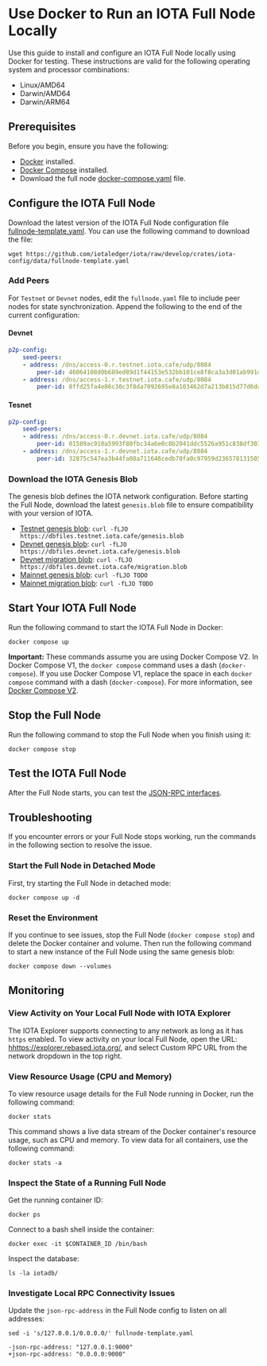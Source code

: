 # Use Docker to Run an IOTA Full Node Locally

Use this guide to install and configure an IOTA Full Node locally using Docker for testing. These instructions are valid for the following operating system and processor combinations:

- Linux/AMD64
- Darwin/AMD64
- Darwin/ARM64

## Prerequisites

Before you begin, ensure you have the following:

- [Docker](https://docs.docker.com/get-docker/) installed.
- [Docker Compose](https://docs.docker.com/compose/install/) installed.
- Download the full node [docker-compose.yaml](https://github.com/iotaledger/iota/blob/develop/docker/fullnode/docker-compose.yaml) file.

## Configure the IOTA Full Node

Download the latest version of the IOTA Full Node configuration file [fullnode-template.yaml](https://github.com/iotaledger/iota/raw/develop/crates/iota-config/data/fullnode-template.yaml). You can use the following command to download the file:

```shell
wget https://github.com/iotaledger/iota/raw/develop/crates/iota-config/data/fullnode-template.yaml
```

### Add Peers

For `Testnet` or `Devnet` nodes, edit the `fullnode.yaml` file to include peer nodes for state synchronization. Append
the following to the end of the current configuration:

#### Devnet

```yaml
p2p-config:
    seed-peers:
    - address: /dns/access-0.r.testnet.iota.cafe/udp/8084
        peer-id: 46064108d0b689ed89d1f44153e532bb101ce8f8ca3a3d01ab991d4dea122cfc
    - address: /dns/access-1.r.testnet.iota.cafe/udp/8084
        peer-id: 8ffd25fa4e86c30c3f8da7092695e8a103462d7a213b815d77d6da7f0a2a52f5
```

#### Tesnet

```yaml
p2p-config:
    seed-peers:
    - address: /dns/access-0.r.devnet.iota.cafe/udp/8084
        peer-id: 01589ac910a5993f80fbc34a6e0c8b2041ddc5526a951c838df3037e11ab0188
    - address: /dns/access-1.r.devnet.iota.cafe/udp/8084
        peer-id: 32875c547ea3b44fa08a711646cedb70fa0c97959d236578131505da09723add
```

### Download the IOTA Genesis Blob

The genesis blob defines the IOTA network configuration. Before starting the Full Node, download the latest `genesis.blob` file to ensure compatibility with your version of IOTA.

- [Testnet genesis blob](https://dbfiles.testnet.iota.cafe/genesis.blob):
  `curl -fLJO https://dbfiles.testnet.iota.cafe/genesis.blob`
- [Devnet genesis blob](https://dbfiles.devnet.iota.cafe/genesis.blob):
  `curl -fLJO https://dbfiles.devnet.iota.cafe/genesis.blob`
- [Devnet migration blob](https://dbfiles.devnet.iota.cafe/migration.blob):
  `curl -fLJO https://dbfiles.devnet.iota.cafe/migration.blob`
- [Mainnet genesis blob](https://github.com/iotaledger/iota/TODO):
  `curl -fLJO TODO`
- [Mainnet migration blob](https://github.com/iotaledger/iota/TODO):
  `curl -fLJO TODO`

## Start Your IOTA Full Node

Run the following command to start the IOTA Full Node in Docker:

```shell
docker compose up
```

**Important:** These commands assume you are using Docker Compose V2. In Docker Compose V1, the `docker compose` command uses a dash (`docker-compose`). If you use Docker Compose V1, replace the space in each `docker compose` command with a dash (`docker-compose`). For more information, see [Docker Compose V2](https://docs.docker.com/compose/#compose-v2-and-the-new-docker-compose-command).

## Stop the Full Node

Run the following command to stop the Full Node when you finish using it:

```shell
docker compose stop
```

## Test the IOTA Full Node

After the Full Node starts, you can test the [JSON-RPC interfaces](https://docs.iota.org/iota-api-ref).

## Troubleshooting

If you encounter errors or your Full Node stops working, run the commands in the following section to resolve the issue.

### Start the Full Node in Detached Mode

First, try starting the Full Node in detached mode:

```shell
docker compose up -d
```

### Reset the Environment

If you continue to see issues, stop the Full Node (`docker compose stop`) and delete the Docker container and volume. Then run the following command to start a new instance of the Full Node using the same genesis blob:

```shell
docker compose down --volumes
```

## Monitoring

### View Activity on Your Local Full Node with IOTA Explorer

The IOTA Explorer supports connecting to any network as long as it has `https` enabled. To view activity on your local
Full Node, open the URL: [hhttps://explorer.rebased.iota.org/](https://explorer.rebased.iota.org/), and select Custom
RPC URL from the network dropdown in the top right.

### View Resource Usage (CPU and Memory)

To view resource usage details for the Full Node running in Docker, run the following command:

```shell
docker stats
```

This command shows a live data stream of the Docker container's resource usage, such as CPU and memory. To view data for all containers, use the following command:

```shell
docker stats -a
```

### Inspect the State of a Running Full Node

Get the running container ID:

```shell
docker ps
```

Connect to a bash shell inside the container:

```shell
docker exec -it $CONTAINER_ID /bin/bash
```

Inspect the database:

```shell
ls -la iotadb/
```

### Investigate Local RPC Connectivity Issues

Update the `json-rpc-address` in the Full Node config to listen on all addresses:

```shell
sed -i 's/127.0.0.1/0.0.0.0/' fullnode-template.yaml
```

```shell
-json-rpc-address: "127.0.0.1:9000"
+json-rpc-address: "0.0.0.0:9000"
```
